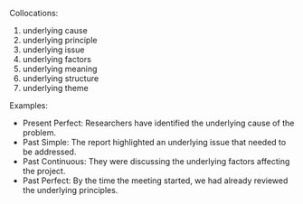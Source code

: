 Collocations:

1. underlying cause
2. underlying principle
3. underlying issue
4. underlying factors
5. underlying meaning
6. underlying structure
7. underlying theme

Examples:

- Present Perfect: Researchers have identified the underlying cause of the problem.
- Past Simple: The report highlighted an underlying issue that needed to be addressed.
- Past Continuous: They were discussing the underlying factors affecting the project.
- Past Perfect: By the time the meeting started, we had already reviewed the underlying principles.